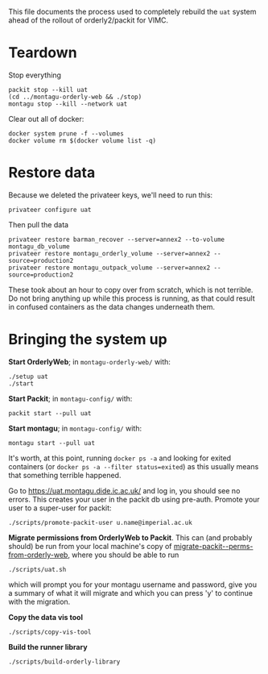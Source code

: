 This file documents the process used to completely rebuild the `uat` system ahead of the rollout of orderly2/packit for VIMC.

# Teardown

Stop everything

```
packit stop --kill uat
(cd ../montagu-orderly-web && ./stop)
montagu stop --kill --network uat
```

Clear out all of docker:

```
docker system prune -f --volumes
docker volume rm $(docker volume list -q)
```

# Restore data

Because we deleted the privateer keys, we'll need to run this:

```
privateer configure uat
```

Then pull the data

```
privateer restore barman_recover --server=annex2 --to-volume montagu_db_volume
privateer restore montagu_orderly_volume --server=annex2 --source=production2
privateer restore montagu_outpack_volume --server=annex2 --source=production2
```

These took about an hour to copy over from scratch, which is not terrible.  Do not bring anything up while this process is running, as that could result in confused containers as the data changes underneath them.

# Bringing the system up

**Start OrderlyWeb**; in `montagu-orderly-web/` with:

```
./setup uat
./start
```

**Start Packit**; in `montagu-config/` with:

```
packit start --pull uat
```

**Start montagu**; in `montagu-config/` with:

```
montagu start --pull uat
```

It's worth, at this point, running `docker ps -a` and looking for exited containers (or `docker ps -a --filter status=exited`) as this usually means that something terrible happened.

Go to https://uat.montagu.dide.ic.ac.uk/ and log in, you should see no errors.  This creates your user in the packit db using pre-auth.  Promote your user to a super-user for packit:

```
./scripts/promote-packit-user u.name@imperial.ac.uk
```

**Migrate permissions from OrderlyWeb to Packit**.  This can (and probably should) be run from your local machine's copy of [migrate-packit--perms-from-orderly-web](https://github.com/mrc-ide/migrate-packit--perms-from-orderly-web/), where you should be able to run

```
./scripts/uat.sh
```

which will prompt you for your montagu username and password, give you a summary of what it will migrate and which you can press 'y' to continue with the migration.

**Copy the data vis tool**

```
./scripts/copy-vis-tool
```

**Build the runner library**

```
./scripts/build-orderly-library
```
